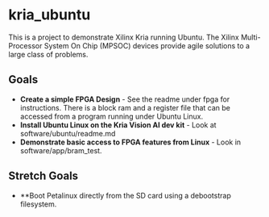 # kria_ubuntu
This is a project to demonstrate Xilinx Kria running Ubuntu.  The Xilinx Multi-Processor System On Chip (MPSOC) devices provide agile solutions to a large class of problems.

## Goals
- **Create a simple FPGA Design** - See the readme under fpga for instructions.  There is a block ram and a register file that can be accessed from a program running under Ubuntu Linux.
- **Install Ubuntu Linux on the Kria Vision AI dev kit** - Look at software/ubuntu/readme.md
- **Demonstrate basic access to FPGA features from Linux** - Look in software/app/bram_test.

## Stretch Goals
- **Boot Petalinux directly from the SD card using a debootstrap filesystem.

